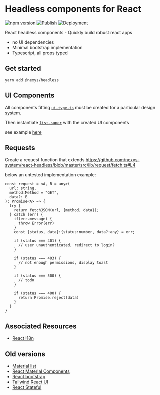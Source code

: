 # Headless components for React

[![npm version](https://img.shields.io/npm/v/@nexys/headless)](https://www.npmjs.com/package/@nexys/headless)
[![Publish](https://github.com/nexys-system/react-headless/actions/workflows/publish.yml/badge.svg)](https://github.com/nexys-system/react-headless/actions/workflows/publish.yml)
[![Deployment](https://github.com/nexys-system/react-headless/actions/workflows/deploy.yml/badge.svg)](https://github.com/nexys-system/react-headless/actions/workflows/deploy.yml)

React headless components - Quickly build robust react apps

- no UI dependencies
- Minimal bootstrap implementation
- Typescript, all props typed

## Get started

`yarn add @nexys/headless`

## UI Components

All components fitting [`ui-type.ts`](https://github.com/nexys-system/react-headless/blob/master/src/lib/list/ui-type.ts) must be created for a particular design system.

Then instantiate [`list-super`](https://github.com/nexys-system/react-headless/blob/master/src/lib/list/list-super.tsx) with the created UI components

see example [here](https://github.com/nexys-system/react-headless/commit/6e7df1eadab7ca14b99118a6a27dbb34c4eb859f#diff-25a6634263c1b1f6fc4697a04e2b9904ea4b042a89af59dc93ec1f5d44848a26)

## Requests

Create a request function that extends https://github.com/nexys-system/react-headless/blob/master/src/lib/request/fetch.ts#L4

below an untested implementation example:

```
const request = <A, B = any>(
  url: string,
  method:Method = "GET",
  data?: B
): Promise<A> => {
  try {
    return fetchJSON(url, {method, data});
  } catch (err) {
    if(err.message) {
      throw Error(err)
    }
    const {status, data}:{status:number, data?:any} = err;
    
    if (status === 401) {
      // user unauthenticated, redirect to login?
    }
    
    if (status === 403) {
      // not enough permissions, display toast
    }
    
    if (status === 500) {
      // todo
    }
    
    if (status === 400) {
      return Promise.reject(data)
    }
  }
}
```

## Associated Resources

- [React I18n](https://github.com/nexys-system/react-i18n)

## Old versions

- [Material list](https://nexys-system.github.io/mui-list-ts/)
- [React Material Components](https://github.com/nexys-system/react-material-component)
- [React bootstrap](https://github.com/nexys-system/react-bootstrap-components)
- [Tailwind React UI](https://github.com/nexys-system/tailwind-react-ui)
- [React Stateful](https://github.com/nexys-system/react-stateful)

